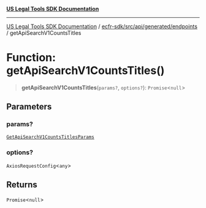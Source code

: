 [**US Legal Tools SDK Documentation**](../../../../../../README.md)

***

[US Legal Tools SDK Documentation](../../../../../../README.md) / [ecfr-sdk/src/api/generated/endpoints](../README.md) / getApiSearchV1CountsTitles

# Function: getApiSearchV1CountsTitles()

> **getApiSearchV1CountsTitles**(`params?`, `options?`): `Promise`\<`null`\>

## Parameters

### params?

[`GetApiSearchV1CountsTitlesParams`](../../model/type-aliases/GetApiSearchV1CountsTitlesParams.md)

### options?

`AxiosRequestConfig`\<`any`\>

## Returns

`Promise`\<`null`\>
